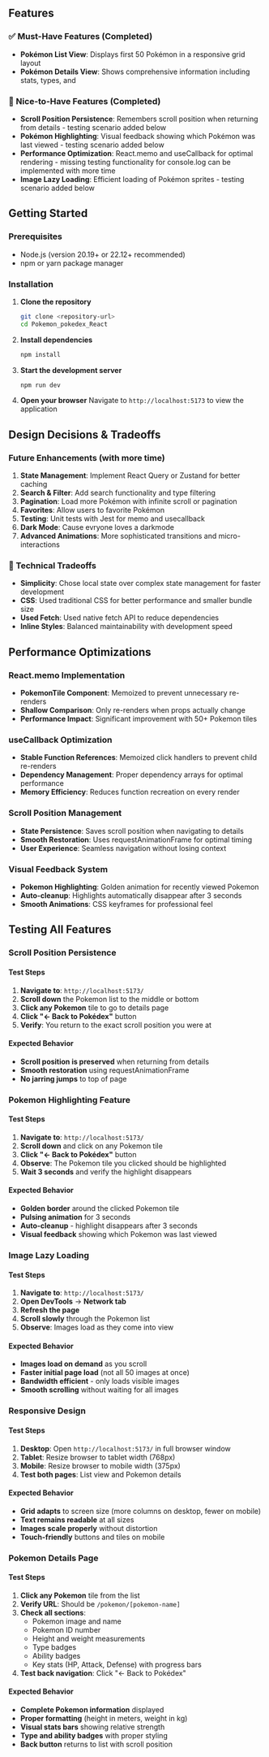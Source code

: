 
## Features

### ✅ Must-Have Features (Completed)
- **Pokémon List View**: Displays first 50 Pokémon in a responsive grid layout
- **Pokémon Details View**: Shows comprehensive information including stats, types, and 

### 🚀 Nice-to-Have Features (Completed)
- **Scroll Position Persistence**: Remembers scroll position when returning from details - testing scenario added below
- **Pokémon Highlighting**: Visual feedback showing which Pokémon was last viewed - testing scenario added below
- **Performance Optimization**: React.memo and useCallback for optimal rendering - missing testing functionality for console.log can be implemented with more time
- **Image Lazy Loading**: Efficient loading of Pokémon sprites - testing scenario added below

## Getting Started

### Prerequisites
- Node.js (version 20.19+ or 22.12+ recommended)
- npm or yarn package manager

### Installation

1. **Clone the repository**
   ```bash
   git clone <repository-url>
   cd Pokemon_pokedex_React
   ```

2. **Install dependencies**
   ```bash
   npm install
   ```

3. **Start the development server**
   ```bash
   npm run dev
   ```

4. **Open your browser**
   Navigate to `http://localhost:5173` to view the application


## Design Decisions & Tradeoffs

### Future Enhancements (with more time)
1. **State Management**: Implement React Query or Zustand for better caching
2. **Search & Filter**: Add search functionality and type filtering
3. **Pagination**: Load more Pokémon with infinite scroll or pagination
4. **Favorites**: Allow users to favorite Pokémon
6. **Testing**: Unit tests with Jest for memo and usecallback
9. **Dark Mode**: Cause evryone loves a darkmode 
10. **Advanced Animations**: More sophisticated transitions and micro-interactions

### 🎯 Technical Tradeoffs
- **Simplicity**: Chose local state over complex state management for faster development
- **CSS**: Used traditional CSS for better performance and smaller bundle size
- **Used Fetch**: Used native fetch API to reduce dependencies
- **Inline Styles**: Balanced maintainability with development speed

## Performance Optimizations

### React.memo Implementation
- **PokemonTile Component**: Memoized to prevent unnecessary re-renders
- **Shallow Comparison**: Only re-renders when props actually change
- **Performance Impact**: Significant improvement with 50+ Pokemon tiles

### useCallback Optimization
- **Stable Function References**: Memoized click handlers to prevent child re-renders
- **Dependency Management**: Proper dependency arrays for optimal performance
- **Memory Efficiency**: Reduces function recreation on every render

### Scroll Position Management
- **State Persistence**: Saves scroll position when navigating to details
- **Smooth Restoration**: Uses requestAnimationFrame for optimal timing
- **User Experience**: Seamless navigation without losing context

### Visual Feedback System
- **Pokemon Highlighting**: Golden animation for recently viewed Pokemon
- **Auto-cleanup**: Highlights automatically disappear after 3 seconds
- **Smooth Animations**: CSS keyframes for professional feel

## Testing All Features

### Scroll Position Persistence

#### Test Steps
1. **Navigate to**: `http://localhost:5173/`
2. **Scroll down** the Pokemon list to the middle or bottom
3. **Click any Pokemon** tile to go to details page
4. **Click "← Back to Pokédex"** button
5. **Verify**: You return to the exact scroll position you were at

#### Expected Behavior
- **Scroll position is preserved** when returning from details
- **Smooth restoration** using requestAnimationFrame
- **No jarring jumps** to top of page

### Pokemon Highlighting Feature

#### Test Steps
1. **Navigate to**: `http://localhost:5173/`
2. **Scroll down** and click on any Pokemon tile
3. **Click "← Back to Pokédex"** button
4. **Observe**: The Pokemon tile you clicked should be highlighted
5. **Wait 3 seconds** and verify the highlight disappears

#### Expected Behavior
- **Golden border** around the clicked Pokemon tile
- **Pulsing animation** for 3 seconds
- **Auto-cleanup** - highlight disappears after 3 seconds
- **Visual feedback** showing which Pokemon was last viewed

### Image Lazy Loading

#### Test Steps
1. **Navigate to**: `http://localhost:5173/`
2. **Open DevTools** → **Network tab**
3. **Refresh the page**
4. **Scroll slowly** through the Pokemon list
5. **Observe**: Images load as they come into view

#### Expected Behavior
- **Images load on demand** as you scroll
- **Faster initial page load** (not all 50 images at once)
- **Bandwidth efficient** - only loads visible images
- **Smooth scrolling** without waiting for all images

### Responsive Design

#### Test Steps
1. **Desktop**: Open `http://localhost:5173/` in full browser window
2. **Tablet**: Resize browser to tablet width (768px)
3. **Mobile**: Resize browser to mobile width (375px)
4. **Test both pages**: List view and Pokemon details

#### Expected Behavior
- **Grid adapts** to screen size (more columns on desktop, fewer on mobile)
- **Text remains readable** at all sizes
- **Images scale properly** without distortion
- **Touch-friendly** buttons and tiles on mobile


### Pokemon Details Page

#### Test Steps
1. **Click any Pokemon** tile from the list
2. **Verify URL**: Should be `/pokemon/[pokemon-name]`
3. **Check all sections**:
   - Pokemon image and name
   - Pokemon ID number
   - Height and weight measurements
   - Type badges
   - Ability badges
   - Key stats (HP, Attack, Defense) with progress bars
4. **Test back navigation**: Click "← Back to Pokédex"

#### Expected Behavior
- **Complete Pokemon information** displayed
- **Proper formatting** (height in meters, weight in kg)
- **Visual stats bars** showing relative strength
- **Type and ability badges** with proper styling
- **Back button** returns to list with scroll position



